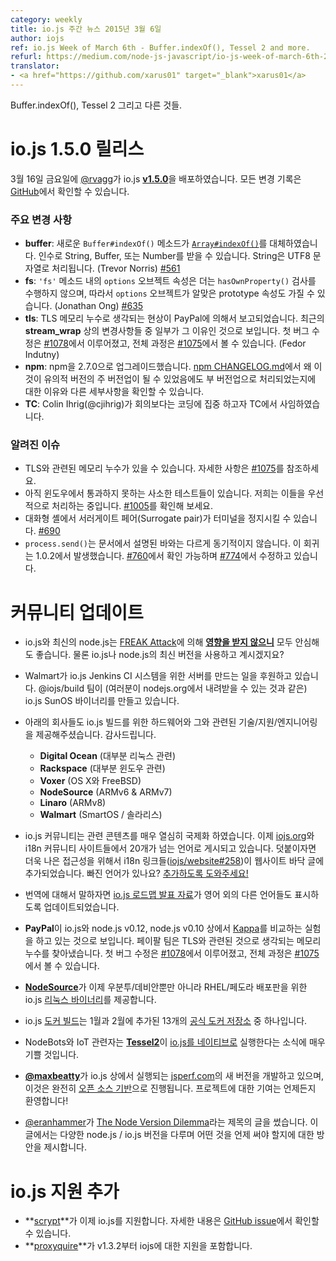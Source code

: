 ```yaml
---
category: weekly
title: io.js 주간 뉴스 2015년 3월 6일
author: iojs
ref: io.js Week of March 6th - Buffer.indexOf(), Tessel 2 and more.
refurl: https://medium.com/node-js-javascript/io-js-week-of-march-6th-2f9344688277
translator:
- <a href="https://github.com/xarus01" target="_blank">xarus01</a>
---
```


Buffer.indexOf(), Tessel 2 그리고 다른 것들.

<!--
# io.js 1.5.0 Release

On Friday, March 6th, [@rvagg](https://github.com/rvagg) released io.js [**v1.5.0**](https://iojs.org/dist/latest/).  The complete change log can be found [on GitHub](https://github.com/nodejs/node/blob/v1.x/CHANGELOG.md).
-->

# io.js 1.5.0 릴리스

3월 16일 금요일에 [@rvagg](https://github.com/rvagg)가 io.js [**v1.5.0**](https://iojs.org/dist/latest/)을 배포하였습니다. 모든 변경 기록은 [GitHub](https://github.com/nodejs/node/blob/v1.x/CHANGELOG.md)에서 확인할 수 있습니다.

<!--
### Notable changes

* **buffer**: New `Buffer#indexOf()` method, modelled off [`Array#indexOf()`](https://developer.mozilla.org/en-US/docs/Web/JavaScript/Reference/Global_Objects/Array/indexOf). Accepts a String, Buffer or a Number. Strings are interpreted as UTF8. (Trevor Norris) [#561](https://github.com/nodejs/node/pull/561)
* **fs**: `options` object properties in `'fs'` methods no longer perform a `hasOwnProperty()` check, thereby allowing options objects to have prototype properties that apply. (Jonathan Ong) [#635](https://github.com/nodejs/node/pull/635)
* **tls**: A likely TLS memory leak was reported by PayPal. Some of the recent changes in **stream_wrap** appear to be to blame. The initial fix is in [#1078](https://github.com/nodejs/node/pull/1078), you can track the progress toward closing the leak at [#1075](https://github.com/nodejs/node/issues/1075) (Fedor Indutny).
* **npm**: Upgrade npm to 2.7.0. See [npm CHANGELOG.md](https://github.com/npm/npm/blob/master/CHANGELOG.md#v270-2015-02-26) for details including why this is a semver-minor when it could have been semver-major.
* **TC**: Colin Ihrig (@cjihrig) resigned from the TC due to his desire to do more code and fewer meetings.
-->

### 주요 변경 사항

* **buffer**: 새로운 `Buffer#indexOf()` 메소드가 [`Array#indexOf()`](https://developer.mozilla.org/en-US/docs/Web/JavaScript/Reference/Global_Objects/Array/indexOf)를 대체하였습니다. 인수로 String, Buffer, 또는 Number를 받을 수 있습니다. String은 UTF8 문자열로 처리됩니다. (Trevor Norris) [#561](https://github.com/nodejs/node/pull/561)
* **fs**: `'fs'` 메소드 내의 `options` 오브젝트 속성은 더는 `hasOwnProperty()` 검사를 수행하지 않으며, 따라서 `options` 오브젝트가 알맞은 prototype 속성도 가질 수 있습니다. (Jonathan Ong) [#635](https://github.com/nodejs/node/pull/635)
* **tls**: TLS 메모리 누수로 생각되는 현상이 PayPal에 의해서 보고되었습니다. 최근의 **stream_wrap** 상의 변경사항들 중 일부가 그 이유인 것으로 보입니다. 첫 버그 수정은 [#1078](https://github.com/nodejs/node/pull/1078)에서 이루어졌고, 전체 과정은 [#1075](https://github.com/nodejs/node/issues/1075)에서 볼 수 있습니다. (Fedor Indutny)
* **npm**: npm을 2.7.0으로 업그레이드했습니다. [npm CHANGELOG.md](https://github.com/npm/npm/blob/master/CHANGELOG.md#v270-2015-02-26)에서 왜 이것이 유의적 버전의 주 버전업이 될 수 있었음에도 부 버전업으로 처리되었는지에 대한 이유와 다른 세부사항을 확인할 수 있습니다.
* **TC**: Colin Ihrig(@cjihrig)가 회의보다는 코딩에 집중 하고자 TC에서 사임하였습니다.

<!--
### Known issues

* Possible TLS-related memory leak, details at [#1075](https://github.com/nodejs/node/issues/1075).
* Windows still reports some minor test failures and we are continuing to address all of these as a priority. See [#1005](https://github.com/nodejs/node/issues/1005).
* Surrogate pair in REPL can freeze terminal [#690](https://github.com/nodejs/node/issues/690)
* Not possible to build io.js as a static library [#686](https://github.com/nodejs/node/issues/686)
* `process.send()` is not synchronous as the docs suggest, a regression introduced in 1.0.2, see [#760](https://github.com/nodejs/node/issues/760) and fix in [#774](https://github.com/nodejs/node/issues/774)
-->

### 알려진 이슈

* TLS와 관련된 메모리 누수가 있을 수 있습니다. 자세한 사항은 [#1075](https://github.com/nodejs/node/issues/1075)를 참조하세요.
* 아직 윈도우에서 통과하지 못하는 사소한 테스트들이 있습니다. 저희는 이들을 우선적으로 처리하는 중입니다. [#1005](https://github.com/nodejs/node/issues/1005)를 확인해 보세요.
* 대화형 셸에서 서러게이트 페어(Surrogate pair)가 터미널을 정지시킬 수 있습니다. [#690](https://github.com/nodejs/node/issues/690)
* `process.send()`는 문서에서 설명된 바와는 다르게 동기적이지 않습니다. 이 회귀는 1.0.2에서 발생했습니다. [#760](https://github.com/nodejs/node/issues/760)에서 확인 가능하며 [#774](https://github.com/nodejs/node/issues/774)에서 수정하고 있습니다.

<!--
# Community Updates

* You can relax knowing that io.js and latest node.js [**are not affected**](https://strongloop.com/strongblog/are-node-and-io-js-affected-by-the-freak-attack-openssl-vulnerability/) by the [FREAK Attack](https://freakattack.com/).  You are running io.js or the latest version of node.js, right?

* Walmart is now sponsoring a build machine for the io.js Jenkins CI system.  The @iojs/build team is working on creating io.js SunOS binaries (like you can get from nodejs.org).  A V8 fix ([iojs/io.js#1079](https://github.com/nodejs/node/pull/1079)) needs to be landed first before more progress can be made.
* We would also like to thank the following companies for contributing hardware and related technology/support/engineering for io.js builds:
  * **Digital Ocean** (mainly Linux)
  * **Rackspace** (mainly Windows)
  * **Voxer** (OS X and FreeBSD)
  * **NodeSource** (ARMv6 & ARMv7)
  * **Linaro** (ARMv8)
  * **Walmart** (SmartOS / Solaris)
* The io.js community has been hard at work on the internationalization of all of its content.  There are now over 20 active languages published on [iojs.org](http://iojs.org) and i18n community sites.  Additionally, i18n links ([iojs/website#258](https://github.com/nodejs/website/pull/258)) have been added to the website footer for easy access.  Are we missing your language?  [Help us add it!](https://github.com/nodejs/website/blob/master/TRANSLATION.md)
* Speaking of translations, the [io.js roadmap presentation](http://roadmap.iojs.org/) has been updated to link to other language versions.

* It seems that **PayPal** is running an experiment comparing [Kappa](https://www.npmjs.com/package/kappa)  on io.js vs node.js 0.12 vs node.js v0.10.  The PayPal team identified a likely TLS memory leak. Initial fix is in [#1078](https://github.com/nodejs/node/pull/1078) and progress towards closing is in [#1075](https://github.com/nodejs/node/issues/1075)

* [**NodeSource**](http://nodesource.com) is now providing io.js [Linux binary](https://nodesource.com/blog/nodejs-v012-iojs-and-the-nodesource-linux-repositories) packages for Ubuntu/Debian as well as RHEL/Fedora distributions.
* The io.js [Docker build](https://registry.hub.docker.com/u/library/iojs/) is one of thirteen new [official Docker repositories](http://blog.docker.com/2015/03/thirteen-new-official-repositories-added-in-january-and-february/) added in January and February.

* NodeBots and IoT people should be happy to hear that the just-announced [**Tessel2**](http://blog.technical.io/post/112787427217/tessel-2-new-hardware-for-the-tessel-ecosystem) runs [io.js natively](http://blog.technical.io/post/112888410737/moving-faster-with-io-js).
* [**@maxbeatty**](https://twitter.com/maxbeatty) is working on a new version of the [jsperf.com](http://jsperf.com/) backend, running on io.js and it is entirely [open source](https://github.com/jsperf/jsperf.com).  Contributions are welcome!

* [@eranhammer](https://twitter.com/eranhammer) wrote a blog post called [The Node Version Dilemma](http://hueniverse.com/2015/03/02/the-node-version-dilemma/) which discusses the various node.js / io.js versions and proposes which ones to use and when to use them.
-->

# 커뮤니티 업데이트

* io.js와 최신의 node.js는 [FREAK Attack](https://freakattack.com/)에 의해 [**영향을 받지 않으니**](https://strongloop.com/strongblog/are-node-and-io-js-affected-by-the-freak-attack-openssl-vulnerability/) 모두 안심해도 좋습니다. 물론 io.js나 node.js의 최신 버전을 사용하고 계시겠지요?
* Walmart가 io.js Jenkins CI 시스템을 위한 서버를 만드는 일을 후원하고 있습니다. @iojs/build 팀이 (여러분이 nodejs.org에서 내려받을 수 있는 것과 같은) io.js SunOS 바이너리를 만들고 있습니다.
* 아래의 회사들도 io.js 빌드를 위한 하드웨어와 그와 관련된 기술/지원/엔지니어링을 제공해주셨습니다. 감사드립니다.
  * **Digital Ocean** (대부분 리눅스 관련)
  * **Rackspace** (대부분 윈도우 관련)
  * **Voxer** (OS X와 FreeBSD)
  * **NodeSource** (ARMv6 & ARMv7)
  * **Linaro** (ARMv8)
  * **Walmart** (SmartOS / 솔라리스)
* io.js 커뮤니티는 관련 콘텐츠를 매우 열심히 국제화 하였습니다. 이제 [iojs.org](http://iojs.org)와 i18n 커뮤니티 사이트들에서 20개가 넘는 언어로 게시되고 있습니다. 덧붙이자면 더욱 나은 접근성을 위해서 i18n 링크들([iojs/website#258](https://github.com/nodejs/website/pull/258))이 웹사이트 바닥 글에 추가되었습니다. 빠진 언어가 있나요? [추가하도록 도와주세요!](https://github.com/nodejs/website/blob/master/TRANSLATION.md)
* 번역에 대해서 말하자면 [io.js 로드맵 발표 자료](http://roadmap.iojs.org/)가 영어 외의 다른 언어들도 표시하도록 업데이트되었습니다.

* **PayPal**이 io.js와 node.js v0.12, node.js v0.10 상에서 [Kappa](https://www.npmjs.com/package/kappa)를 비교하는 실험을 하고 있는 것으로 보입니다. 페이팔 팀은 TLS와 관련된 것으로 생각되는 메모리 누수를 찾아냈습니다. 첫 버그 수정은 [#1078](https://github.com/nodejs/node/pull/1078)에서 이루어졌고, 전체 과정은 [#1075](https://github.com/nodejs/node/issues/1075)에서 볼 수 있습니다.

* [**NodeSource**](http://nodesource.com)가 이제 우분투/데비안뿐만 아니라 RHEL/페도라 배포판을 위한 io.js [리눅스 바이너리](https://nodesource.com/blog/nodejs-v012-iojs-and-the-nodesource-linux-repositories)를 제공합니다.
* io.js [도커 빌드](https://registry.hub.docker.com/u/library/iojs/)는 1월과 2월에 추가된 13개의 [공식 도커 저장소](http://blog.docker.com/2015/03/thirteen-new-official-repositories-added-in-january-and-february/) 중 하나입니다.

* NodeBots와 IoT 관련자는 [**Tessel2**](http://blog.technical.io/post/112787427217/tessel-2-new-hardware-for-the-tessel-ecosystem)이 [io.js를 네이티브로](http://blog.technical.io/post/112888410737/moving-faster-with-io-js) 실행한다는 소식에 매우 기쁠 것입니다.
* [**@maxbeatty**](https://twitter.com/maxbeatty)가 io.js 상에서 실행되는 [jsperf.com](http://jsperf.com/)의 새 버전을 개발하고 있으며, 이것은 완전히 [오픈 소스 기반](https://github.com/jsperf/jsperf.com)으로 진행됩니다. 프로젝트에 대한 기여는 언제든지 환영합니다!

* [@eranhammer](https://twitter.com/eranhammer)가 [The Node Version Dilemma](http://hueniverse.com/2015/03/02/the-node-version-dilemma/)라는 제목의 글을 썼습니다. 이 글에서는 다양한 node.js / io.js 버전을 다루며 어떤 것을 언제 써야 할지에 대한 방안을 제시합니다.

<!--
# io.js Support Added

* **[scrypt](https://npmjs.com/scrypt)** now supports io.js. Learn more from this [GitHub issue](https://github.com/barrysteyn/node-scrypt/issues/39)
* **[proxyquire](https://github.com/thlorenz/proxyquire)** v1.3.2 published with support for iojs.
-->

# io.js 지원 추가

* **[scrypt](https://npmjs.com/scrypt)**가 이제 io.js를 지원합니다. 자세한 내용은 [GitHub issue](https://github.com/barrysteyn/node-scrypt/issues/39)에서 확인할 수 있습니다.
* **[proxyquire](https://github.com/thlorenz/proxyquire)**가 v1.3.2부터 iojs에 대한 지원을 포함합니다.

